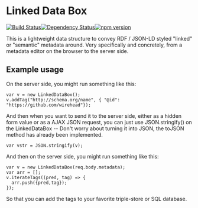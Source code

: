 # Linked Data Box

[![Build Status](https://travis-ci.org/rm3web/linked-data-box.svg?branch=master)](https://travis-ci.org/rm3web/linked-data-box)[![Dependency Status](https://david-dm.org/rm3web/linked-data-box.svg)](https://david-dm.org/rm3web/linked-data-box)[![npm version](https://badge.fury.io/js/linked-data-box.svg)](https://badge.fury.io/js/linked-data-box)

This is a lightweight data structure to convey RDF / JSON-LD styled "linked" or "semantic" metadata around.  Very specifically and concretely, from a metadata editor on the browser to the server side.

## Example usage

On the server side, you might run something like this:

```
var v = new LinkedDataBox();
v.addTag("http://schema.org/name", { "@id": "https://github.com/wirehead"});
```

And then when you want to send it to the server side, either as a hidden form value or as a AJAX JSON request, you can just use JSON.stringify() on the LinkedDataBox -- Don't worry about turning it into JSON, the toJSON method has already been implemented.

```
var vstr = JSON.stringify(v);
```

And then on the server side, you might run something like this:

```
var v = new LinkedDataBox(req.body.metadata);
var arr = [];
v.iterateTags((pred, tag) => {
  arr.push({pred,tag});
});
```

So that you can add the tags to your favorite triple-store or SQL database.

